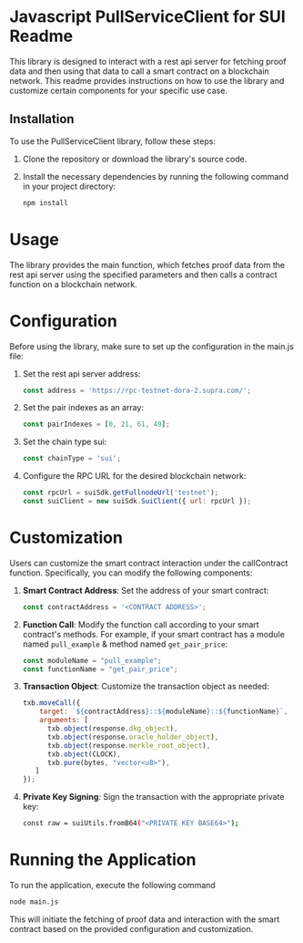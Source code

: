 # Javascript PullServiceClient for SUI Readme

This library is designed to interact with a rest api server for fetching proof data and then using that data to call a smart
contract on a blockchain network. This readme provides instructions on how to use the library and customize certain
components for your specific use case.

## Installation

To use the PullServiceClient library, follow these steps:

1. Clone the repository or download the library's source code.
2. Install the necessary dependencies by running the following command in your project directory:

   ```bash
   npm install
   ```

# Usage

The library provides the main function, which fetches proof data from the rest api server using the specified parameters and
then calls a contract function on a blockchain network.

# Configuration

Before using the library, make sure to set up the configuration in the main.js file:

1. Set the rest api server address:

   ```js
   const address = 'https://rpc-testnet-dora-2.supra.com/';
   ```
2. Set the pair indexes as an array:

   ```js
   const pairIndexes = [0, 21, 61, 49];
   ```

3. Set the chain type sui:

   ```js
   const chainType = 'sui';
   ```

4. Configure the RPC URL for the desired blockchain network:

   ```js
   const rpcUrl = suiSdk.getFullnodeUrl('testnet');
   const suiClient = new suiSdk.SuiClient({ url: rpcUrl });
   ```

# Customization

Users can customize the smart contract interaction under the callContract function. Specifically, you can modify the
following components:

1. **Smart Contract Address**: Set the address of your smart contract:
   ```js
   const contractAddress = '<CONTRACT ADDRESS>';
   ```

2. **Function Call**: Modify the function call according to your smart contract's methods. For example, if your smart contract has a module named `pull_example` & method named `get_pair_price`:
   ```js
   const moduleName = "pull_example";
   const functionName = "get_pair_price";
   ```

3. **Transaction Object**: Customize the transaction object as needed:
   ```js
   txb.moveCall({ 
       target: `${contractAddress}::${moduleName}::${functionName}`,
       arguments: [
         txb.object(response.dkg_object),
         txb.object(response.oracle_holder_object),
         txb.object(response.merkle_root_object),
         txb.object(CLOCK),
         txb.pure(bytes, "vector<u8>"),
      ]
   });
   ```

4. **Private Key Signing**: Sign the transaction with the appropriate private key:
   ```bash
   const raw = suiUtils.fromB64("<PRIVATE KEY BASE64>");
   ```

# Running the Application

To run the application, execute the following command

```bash
node main.js
```

This will initiate the fetching of proof data and interaction with the smart contract based on the provided
configuration and customization.